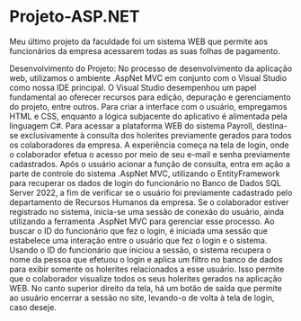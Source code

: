 # Projeto-ASP.NET
Meu último projeto da faculdade foi um sistema WEB que permite aos funcionários da empresa acessarem todas as suas folhas de pagamento.

Desenvolvimento do Projeto:
  No processo de desenvolvimento da aplicação web, utilizamos o ambiente .AspNet MVC em conjunto com o Visual Studio como nossa IDE principal. O Visual Studio desempenhou um papel fundamental ao oferecer recursos para edição, depuração e gerenciamento do projeto, entre outros. Para criar a interface com o usuário, empregamos HTML e CSS, enquanto a lógica subjacente do aplicativo é alimentada pela linguagem C#.
  Para acessar a plataforma WEB do sistema Payroll, destina-se exclusivamente à consulta dos holerites previamente gerados para todos os colaboradores da empresa. A experiência começa na tela de login, onde o colaborador efetua o acesso por meio de seu e-mail e senha previamente cadastrados. Após o usuário acionar a função de consulta, entra em ação a parte de controle do sistema .AspNet MVC, utilizando o EntityFramework para recuperar os dados de login do funcionário no Banco de Dados SQL Server 2022, a fim de verificar se o usuário foi previamente cadastrado pelo departamento de Recursos Humanos da empresa. Se o colaborador estiver registrado no sistema, inicia-se uma sessão de conexão do usuário, ainda utilizando a ferramenta .AspNet MVC para gerenciar esse processo.
  Ao buscar o ID do funcionário que fez o login, é iniciada uma sessão que estabelece uma interação entre o usuário que fez o login e o sistema. Usando o ID do funcionário que iniciou a sessão, o sistema recupera o nome da pessoa que efetuou o login e aplica um filtro no banco de dados para exibir somente os holerites relacionados a esse usuário. Isso permite que o colaborador visualize todos os seus holerites gerados na aplicação WEB. No canto superior direito da tela, há um botão de saída que permite ao usuário encerrar a sessão no site, levando-o de volta à tela de login, caso deseje.
